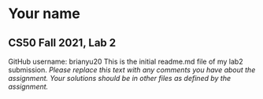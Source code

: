 # Your name
## CS50 Fall 2021, Lab 2

GitHub username: brianyu20
This is the initial readme.md file of my lab2 submission.
*Please replace this text with any comments you have about the assignment.  Your solutions should be in other files as defined by the assignment.*
